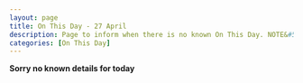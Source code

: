 ```yaml
---
layout: page
title: On This Day - 27 April
description: Page to inform when there is no known On This Day. NOTE&#58; There may still be comments.
categories: [On This Day]
---
```


**Sorry no known details for today**

